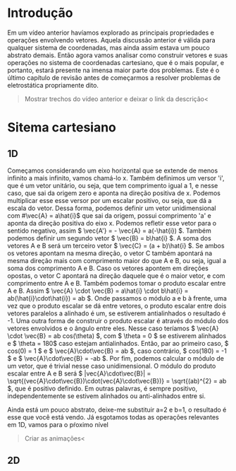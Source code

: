 # Introdução
Em um vídeo anterior havíamos explorado as principais propriedades e operações envolvendo vetores. Aquela discussão anterior é válida para qualquer sistema de coordenadas, mas ainda assim estava um pouco abstrato demais. Então agora vamos analisar como construir vetores e suas operações no sistema de coordenadas cartesiano, que é o mais popular, e portanto, estará presente na imensa maior parte dos problemas. Este é o último capítulo de revisão antes de começarmos a resolver problemas de eletrostática propriamente dito.

>Mostrar trechos do vídeo anterior e deixar o link da descrição<

# Sitema cartesiano
## 1D
Começamos considerando um eixo horizontal que se extende de menos infinito a mais infinito, vamos chamá-lo x. Também definimos um versor 'i', que é um vetor unitário, ou seja, que tem comprimento igual a 1, e nesse caso, que sai da origem zero e aponta na direção positiva de x. Podemos multiplicar esse esse versor por um escalar positivo, ou seja, que dá a escala do vetor. Dessa forma, podemos definir um vetor unidimensional com #\vec{A} = a\hat{i}$ que sai da origem, possui comprimento 'a' e aponta da direção positiva do eixo x. Podemos refletir esse vetor para o sentido negativo, assim $ \vec{A'} = - \vec{A} = a(-\hat{i}) $. Também podemos definir um segundo vetor $ \vec{B} = b\hat{i} $. A soma dos vetores A e B será um terceiro vetor $ \vec{C} = (a + b)\hat{i} $. Se ambos os vetores apontam na mesma direção, o vetor C também apontará na mesma direção mais com comprimento maior do que A e B, ou seja, igual a soma dos comprimento A e B. Caso os vetores apontem em direções opostas, o vetor C apontará na direção daquele que é o maior vetor, e com comprimento entre A e B. Também podemos tomar o produto escalar entre A e B. Assim $ \vec{A} \cdot \vec{B} = a\hat{i} \cdot b\hat{i} = ab(\hat{i}\cdot\hat{i}) = ab $. Onde passamos o módulo a e b à frente, uma vez que o produto escalar se dá entre vetores, o produto escalar entre dois vetores paralelos a alinhado é um, se estiverem antialinhados o resultado é -1. Uma outra forma de construir o produto escalar é através do módulo dos vetores envolvidos e o ângulo entre eles. Nesse caso teríamos $ \vec{A} \cdot \vec{B} = ab cos(\theta) $, com $ \theta = 0 $ se estiverem alinhados e $ \theta =  180$ caso estejam antialinhados. Então, par ao primeiro caso, $ cos(0) = 1 $ e $ \vec{A}\cdot\vec{B} = ab $, caso contrário, $ cos(180) = -1 $ e $ \vec{A}\cdot\vec{B} = -ab $. Por fim, podemos calcular o módulo de um vetor, que é trivial nesse caso unidimensional. O módulo do produto escalar entre A e B será $ |vec{A}\cdot\vec{B}| = \sqrt{(vec{A}\cdot\vec{B})\cdot(vec{A}\cdot\vec{B})} = \sqrt{(ab)^{2} = ab $, que é positivo definido. Em outras palavras, é sempre positivo, independentemente se estivem alinhados ou anti-alinhados entre si.

Ainda está um pouco abstrato, deixe-me substituir a=2 e b=1, o resultado é esse que você está vendo. Já esgotamos todas as operações relevantes em 1D, vamos para o pŕoximo nível

>Criar as animações<

## 2D